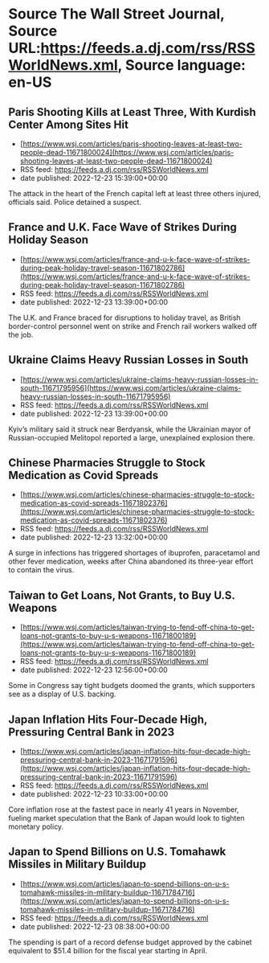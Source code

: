 # Source The Wall Street Journal, Source URL:https://feeds.a.dj.com/rss/RSSWorldNews.xml, Source language: en-US

## Paris Shooting Kills at Least Three, With Kurdish Center Among Sites Hit
 - [https://www.wsj.com/articles/paris-shooting-leaves-at-least-two-people-dead-11671800024](https://www.wsj.com/articles/paris-shooting-leaves-at-least-two-people-dead-11671800024)
 - RSS feed: https://feeds.a.dj.com/rss/RSSWorldNews.xml
 - date published: 2022-12-23 15:39:00+00:00

The attack in the heart of the French capital left at least three others injured, officials said. Police detained a suspect.

## France and U.K. Face Wave of Strikes During Holiday Season
 - [https://www.wsj.com/articles/france-and-u-k-face-wave-of-strikes-during-peak-holiday-travel-season-11671802786](https://www.wsj.com/articles/france-and-u-k-face-wave-of-strikes-during-peak-holiday-travel-season-11671802786)
 - RSS feed: https://feeds.a.dj.com/rss/RSSWorldNews.xml
 - date published: 2022-12-23 13:39:00+00:00

The U.K. and France braced for disruptions to holiday travel, as British border-control personnel went on strike and French rail workers walked off the job.

## Ukraine Claims Heavy Russian Losses in South
 - [https://www.wsj.com/articles/ukraine-claims-heavy-russian-losses-in-south-11671795956](https://www.wsj.com/articles/ukraine-claims-heavy-russian-losses-in-south-11671795956)
 - RSS feed: https://feeds.a.dj.com/rss/RSSWorldNews.xml
 - date published: 2022-12-23 13:39:00+00:00

Kyiv’s military said it struck near Berdyansk, while the Ukrainian mayor of Russian-occupied Melitopol reported a large, unexplained explosion there.

## Chinese Pharmacies Struggle to Stock Medication as Covid Spreads
 - [https://www.wsj.com/articles/chinese-pharmacies-struggle-to-stock-medication-as-covid-spreads-11671802376](https://www.wsj.com/articles/chinese-pharmacies-struggle-to-stock-medication-as-covid-spreads-11671802376)
 - RSS feed: https://feeds.a.dj.com/rss/RSSWorldNews.xml
 - date published: 2022-12-23 13:32:00+00:00

A surge in infections has triggered shortages of ibuprofen, paracetamol and other fever medication, weeks after China abandoned its three-year effort to contain the virus.

## Taiwan to Get Loans, Not Grants, to Buy U.S. Weapons
 - [https://www.wsj.com/articles/taiwan-trying-to-fend-off-china-to-get-loans-not-grants-to-buy-u-s-weapons-11671800189](https://www.wsj.com/articles/taiwan-trying-to-fend-off-china-to-get-loans-not-grants-to-buy-u-s-weapons-11671800189)
 - RSS feed: https://feeds.a.dj.com/rss/RSSWorldNews.xml
 - date published: 2022-12-23 12:56:00+00:00

Some in Congress say tight budgets doomed the grants, which supporters see as a display of U.S. backing.

## Japan Inflation Hits Four-Decade High, Pressuring Central Bank in 2023
 - [https://www.wsj.com/articles/japan-inflation-hits-four-decade-high-pressuring-central-bank-in-2023-11671791596](https://www.wsj.com/articles/japan-inflation-hits-four-decade-high-pressuring-central-bank-in-2023-11671791596)
 - RSS feed: https://feeds.a.dj.com/rss/RSSWorldNews.xml
 - date published: 2022-12-23 10:33:00+00:00

Core inflation rose at the fastest pace in nearly 41 years in November, fueling market speculation that the Bank of Japan would look to tighten monetary policy.

## Japan to Spend Billions on U.S. Tomahawk Missiles in Military Buildup
 - [https://www.wsj.com/articles/japan-to-spend-billions-on-u-s-tomahawk-missiles-in-military-buildup-11671784716](https://www.wsj.com/articles/japan-to-spend-billions-on-u-s-tomahawk-missiles-in-military-buildup-11671784716)
 - RSS feed: https://feeds.a.dj.com/rss/RSSWorldNews.xml
 - date published: 2022-12-23 08:38:00+00:00

The spending is part of a record defense budget approved by the cabinet equivalent to $51.4 billion for the fiscal year starting in April.
